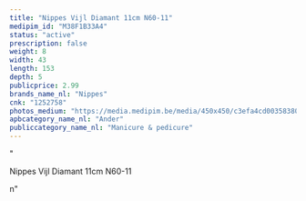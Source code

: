 ```yaml
---
title: "Nippes Vijl Diamant 11cm N60-11"
medipim_id: "M38F1B33A4"
status: "active"
prescription: false
weight: 8
width: 43
length: 153
depth: 5
publicprice: 2.99
brands_name_nl: "Nippes"
cnk: "1252758"
photos_medium: "https://media.medipim.be/media/450x450/c3efa4cd00358380c2ef259d99f680ea.jpg"
apbcategory_name_nl: "Ander"
publiccategory_name_nl: "Manicure & pedicure"
---
```

"<p>Nippes Vijl Diamant 11cm N60-11</p>n"

